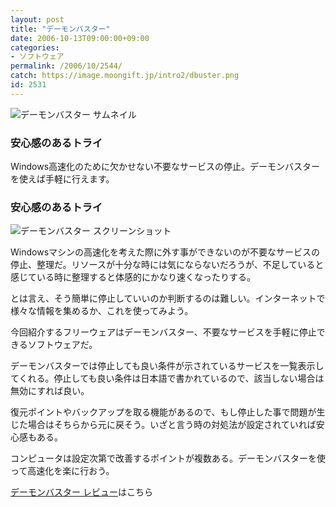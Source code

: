 ```yaml
---
layout: post
title: "デーモンバスター"
date: 2006-10-13T09:00:00+09:00
categories:
- ソフトウェア
permalink: /2006/10/2544/
catch: https://image.moongift.jp/intro2/dbuster.png
id: 2531
---
```

 ![デーモンバスター サムネイル](https://image.moongift.jp/intro2/dbuster.t.png "デーモンバスター サムネイル")
  

### 安心感のあるトライ
  
Windows高速化のために欠かせない不要なサービスの停止。デーモンバスターを使えば手軽に行えます。  
<!--more-->  

### 安心感のあるトライ
  

![デーモンバスター スクリーンショット](https://image.moongift.jp/intro2/dbuster.png "デーモンバスター スクリーンショット")

  

Windowsマシンの高速化を考えた際に外す事ができないのが不要なサービスの停止、整理だ。リソースが十分な時には気にならないだろうが、不足していると感じている時に整理すると体感的にかなり速くなったりする。

  

とは言え、そう簡単に停止していいのか判断するのは難しい。インターネットで様々な情報を集めるか、これを使ってみよう。

  

今回紹介するフリーウェアはデーモンバスター、不要なサービスを手軽に停止できるソフトウェアだ。

  

デーモンバスターでは停止しても良い条件が示されているサービスを一覧表示してくれる。停止しても良い条件は日本語で書かれているので、該当しない場合は無効にすれば良い。

  

復元ポイントやバックアップを取る機能があるので、もし停止した事で問題が生じた場合はそちらから元に戻そう。いざと言う時の対処法が設定されていれば安心感もある。

  

コンピュータは設定次第で改善するポイントが複数ある。デーモンバスターを使って高速化を楽に行おう。

  

[デーモンバスター レビュー](http://oss.moongift.jp/review/i-2545.html)はこちら

